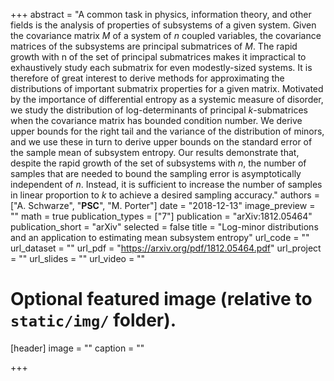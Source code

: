+++
abstract = "A common task in physics, information theory, and other fields is the analysis of properties of subsystems of a given system. Given the covariance matrix $M$ of a system of $n$ coupled variables, the covariance matrices of the subsystems are principal submatrices of $M$. The rapid growth with n of the set of principal submatrices makes it impractical to exhaustively study each submatrix for even modestly-sized systems. It is therefore of great interest to derive methods for approximating the distributions of important submatrix properties for a given matrix. Motivated by the importance of differential entropy as a systemic measure of disorder, we study the distribution of log-determinants of principal $k$-submatrices when the covariance matrix has bounded condition number. We derive upper bounds for the right tail and the variance of the distribution of minors, and we use these in turn to derive upper bounds on the standard error of the sample mean of subsystem entropy. Our results demonstrate that, despite the rapid growth of the set of subsystems with $n$, the number of samples that are needed to bound the sampling error is asymptotically independent of $n$. Instead, it is sufficient to increase the number of samples in linear proportion to $k$ to achieve a desired sampling accuracy."
authors = ["A. Schwarze", "**PSC**", "M. Porter"]
date = "2018-12-13"
image_preview = ""
math = true
publication_types = ["7"]
publication = "arXiv:1812.05464"
publication_short = "arXiv"
selected = false
title = "Log-minor distributions and an application to estimating mean subsystem entropy"
url_code = ""
url_dataset = ""
url_pdf = "https://arxiv.org/pdf/1812.05464.pdf"
url_project = ""
url_slides = ""
url_video = ""

# Optional featured image (relative to `static/img/` folder).
[header]
image = ""
caption = ""

+++
